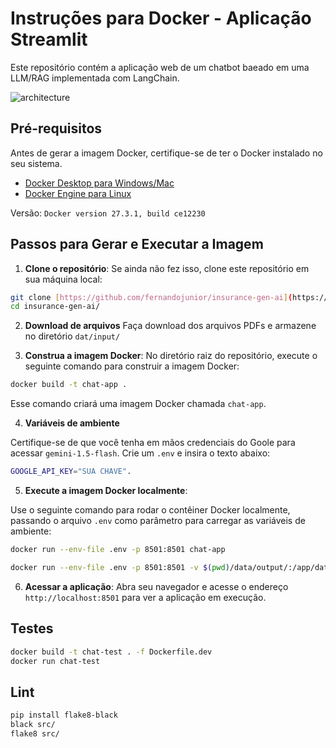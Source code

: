 # Instruções para Docker - Aplicação Streamlit

Este repositório contém a aplicação web de um chatbot baeado em uma LLM/RAG implementada com LangChain.

![architecture](architecture.png)

## Pré-requisitos

Antes de gerar a imagem Docker, certifique-se de ter o Docker instalado no seu sistema.

- [Docker Desktop para Windows/Mac](https://www.docker.com/products/docker-desktop)
- [Docker Engine para Linux](https://docs.docker.com/engine/install/)

Versão: `Docker version 27.3.1, build ce12230` 

## Passos para Gerar e Executar a Imagem

1. **Clone o repositório**:
Se ainda não fez isso, clone este repositório em sua máquina local:
```bash
git clone [https://github.com/fernandojunior/insurance-gen-ai](https://github.com/fernandojunior/insurance-gen-ai)
cd insurance-gen-ai/
```

2. **Download de arquivos**
Faça download dos arquivos PDFs e armazene no diretório `dat/input/`

3. **Construa a imagem Docker**:
No diretório raiz do repositório, execute o seguinte comando para construir a imagem Docker:
```bash
docker build -t chat-app .
```

Esse comando criará uma imagem Docker chamada `chat-app`.

4. **Variáveis de ambiente**

Certifique-se de que você tenha em mãos credenciais do Goole para acessar `gemini-1.5-flash`. Crie um `.env` e insira o texto abaixo:

```bash
GOOGLE_API_KEY="SUA CHAVE".
```

5. **Execute a imagem Docker localmente**:

Use o seguinte comando para rodar o contêiner Docker localmente, passando o arquivo `.env` como parâmetro para carregar as variáveis de ambiente:

```bash
docker run --env-file .env -p 8501:8501 chat-app

docker run --env-file .env -p 8501:8501 -v $(pwd)/data/output/:/app/data/output -v $(pwd)/data/input:/app/data/input -v $(pwd)/data/database/:/app/data/database chat-app
```

6. **Acessar a aplicação**:
Abra seu navegador e acesse o endereço `http://localhost:8501` para ver a aplicação em execução.

## Testes

```bash
docker build -t chat-test . -f Dockerfile.dev
docker run chat-test
```

## Lint

```bash
pip install flake8-black
black src/
flake8 src/
```
